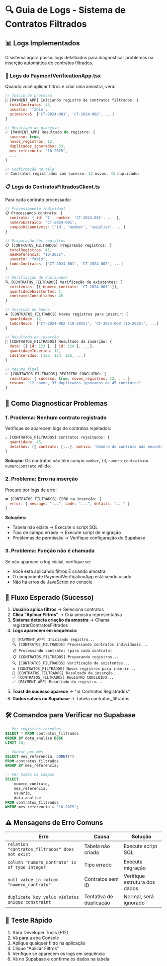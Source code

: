 # 🔍 Guia de Logs - Sistema de Contratos Filtrados

## 📊 Logs Implementados

O sistema agora possui logs detalhados para diagnosticar problemas na inserção automática de contratos filtrados.

### 🚀 **Logs do PaymentVerificationApp.tsx**

Quando você aplicar filtros e criar uma amostra, verá:

```javascript
// Início do processo
🚀 [PAYMENT_APP] Iniciando registro de contratos filtrados: {
  totalContratos: 45,
  usuario: 'fabio',
  primeiros5: ['CT-2024-001', 'CT-2024-002', ...]
}

// Resultado do processo
✅ [PAYMENT_APP] Resultado do registro: {
  sucesso: true,
  novos_registros: 12,
  duplicados_ignorados: 33,
  mes_referencia: "10-2025",
  ...
}

// Confirmação na tela
✅ Contratos registrados com sucesso: 12 novos, 33 duplicados
```

### 📋 **Logs do ContratosFiltradosClient.ts**

Para cada contrato processado:

```javascript
// Processamento individual
📋 Processando contrato: {
  contrato: { id: '1', number: 'CT-2024-001', ... },
  numeroExtraido: 'CT-2024-001',
  camposDisponiveis: ['id', 'number', 'supplier', ...]
}

// Preparação dos registros
📋 [CONTRATOS_FILTRADOS] Preparando registros: {
  totalRegistros: 45,
  mesReferencia: "10-2025",
  usuario: "fabio",
  todosContratos: ['CT-2024-001', 'CT-2024-002', ...]
}

// Verificação de duplicados
🔍 [CONTRATOS_FILTRADOS] Verificação de existentes: {
  existentes: [{ numero_contrato: 'CT-2024-001' }],
  quantidadeExistentes: 1,
  contratosConsultados: 45
}

// Inserção no banco
➕ [CONTRATOS_FILTRADOS] Novos registros para inserir: {
  quantidade: 12,
  todosNovos: ['CT-2024-002 (10-2025)', 'CT-2024-003 (10-2025)', ...]
}

// Resultado da inserção
💾 [CONTRATOS_FILTRADOS] Resultado da inserção: {
  data: [{ id: 123 }, { id: 124 }, ...],
  quantidadeInserida: 12,
  idsInseridos: [123, 124, 125, ...]
}

// Resumo final
✅ [CONTRATOS_FILTRADOS] REGISTRO CONCLUÍDO: {
  resultado: { sucesso: true, novos_registros: 12, ... },
  resumo: "12 novos, 33 duplicados ignorados de 45 contratos"
}
```

## 🔧 **Como Diagnosticar Problemas**

### 1. **Problema: Nenhum contrato registrado**
Verifique se aparecem logs de contratos rejeitados:
```javascript
⚠️ [CONTRATOS_FILTRADOS] Contratos rejeitados: {
  quantidade: 45,
  detalhes: [{ contrato: {...}, motivo: 'Número do contrato não encontrado' }]
}
```
**Solução:** Os contratos não têm campo `number`, `id`, `numero_contrato` ou `numeroContrato` válido.

### 2. **Problema: Erro na inserção**
Procure por logs de erro:
```javascript
❌ [CONTRATOS_FILTRADOS] ERRO na inserção: {
  error: { message: "...", code: "...", details: "..." }
}
```
**Soluções:**
- Tabela não existe → Execute o script SQL
- Tipo de campo errado → Execute script de migração
- Problemas de permissão → Verifique configuração do Supabase

### 3. **Problema: Função não é chamada**
Se não aparecer o log inicial, verifique se:
- Você está aplicando filtros E criando amostra
- O componente PaymentVerificationApp está sendo usado
- Não há erros de JavaScript no console

## 🎯 **Fluxo Esperado (Sucesso)**

1. **Usuário aplica filtros** → Seleciona contratos
2. **Clica "Aplicar Filtros"** → Cria amostra representativa
3. **Sistema detecta criação da amostra** → Chama registrarContratosFiltrados
4. **Logs aparecem em sequência:**
   ```
   🚀 [PAYMENT_APP] Iniciando registro...
   🔍 [CONTRATOS_FILTRADOS] Processando contratos individuais...
   📋 Processando contrato: (para cada contrato)
   📋 [CONTRATOS_FILTRADOS] Preparando registros...
   🔍 [CONTRATOS_FILTRADOS] Verificação de existentes...
   ➕ [CONTRATOS_FILTRADOS] Novos registros para inserir...
   💾 [CONTRATOS_FILTRADOS] Resultado da inserção...
   ✅ [CONTRATOS_FILTRADOS] REGISTRO CONCLUÍDO...
   ✅ [PAYMENT_APP] Resultado do registro...
   ```
5. **Toast de sucesso aparece** → "📊 Contratos Registrados"
6. **Dados salvos no Supabase** → Tabela contratos_filtrados

## 🛠️ **Comandos para Verificar no Supabase**

```sql
-- Ver registros recentes
SELECT * FROM contratos_filtrados 
ORDER BY data_analise DESC 
LIMIT 10;

-- Contar por mês
SELECT mes_referencia, COUNT(*) 
FROM contratos_filtrados 
GROUP BY mes_referencia;

-- Ver todos os campos
SELECT 
    numero_contrato,
    mes_referencia,
    usuario,
    data_analise
FROM contratos_filtrados 
WHERE mes_referencia = '10-2025';
```

## ⚠️ **Mensagens de Erro Comuns**

| Erro | Causa | Solução |
|------|-------|---------|
| `relation "contratos_filtrados" does not exist` | Tabela não criada | Execute script SQL |
| `column "numero_contrato" is of type integer` | Tipo errado | Execute migração |
| `null value in column "numero_contrato"` | Contratos sem ID | Verifique estrutura dos dados |
| `duplicate key value violates unique constraint` | Tentativa de duplicação | Normal, será ignorado |

## 🏁 **Teste Rápido**

1. Abra Developer Tools (F12)
2. Vá para a aba Console
3. Aplique qualquer filtro na aplicação
4. Clique "Aplicar Filtros"
5. Verifique se aparecem os logs em sequência
6. Vá no Supabase e confirme os dados na tabela